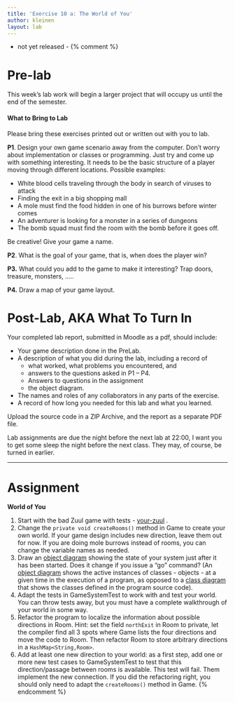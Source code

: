 ```yaml
---
title: 'Exercise 10 a: The World of You'
author: kleinen
layout: lab
---
```

- not yet released -
{% comment %}
# Pre-lab

This week&#8217;s lab work will begin a larger project that will occupy us until the end of the semester.

#### What to Bring to Lab

Please bring these exercises printed out or written out with you to lab.

**P1**. Design your own game scenario away from the computer. Don&#8217;t worry about implementation or classes or programming. Just try and come up with something interesting. It needs to be the basic structure of a player moving through different locations. Possible examples:

*   White blood cells traveling through the body in search of viruses to attack
*   Finding the exit in a big shopping mall
*   A mole must find the food hidden in one of his burrows before winter comes
*   An adventurer is looking for a monster in a series of dungeons
*   The bomb squad must find the room with the bomb before it goes off.

Be creative! Give your game a name.

**P2**. What is the goal of your game, that is, when does the player win?

**P3.** What could you add to the game to make it interesting? Trap doors, treasure, monsters, &#8230;..

**P4.** Draw a map of your game layout.

# Post-Lab, AKA  What To Turn In

Your completed lab report, submitted in Moodle as a pdf,
should include:

*   Your game description done in the PreLab.
*   A description of what you did during the lab, including a record of
    * what worked, what problems you encountered, and
    * answers to the questions asked in P1 &#8211; P4.
    * Answers to questions in the assignment
    * the object diagram.
*   The names and roles of any collaborators in any parts of the exercise.
*   A record of how long you needed for this lab and what you learned.

Upload the source code in a ZIP Archive, and the report as a separate PDF file.

Lab assignments are due the night before the next lab at 22:00, I want you to get some sleep the night before the next class. They may, of course, be turned
in earlier.

* * *

# Assignment

**World of You**

1.  Start with the bad Zuul game with tests - [your-zuul](https://github.com/htw-imi-info1/exercise10) .
2.  Change the `private void createRooms()` method in Game to create your own world. If your game design includes new direction, leave them out for now. If you are doing mole burrows instead of rooms, you can change the variable names as needed.
3.  Draw an [object diagram](http://www.agilemodeling.com/artifacts/objectDiagram.htm) showing the state of your system just after it has been started. Does it change if you issue a &#8220;go&#8221; command? (An [object diagram](http://www.agilemodeling.com/artifacts/objectDiagram.htm) shows the active instances of classes - objects - at a given time in the execution of a program, as opposed to a [class diagram](http://agilemodeling.com/artifacts/classDiagram.htm) that shows the classes defined in the program source code).
4.  Adapt the tests in GameSystemTest to work with and test your world. You can
throw tests away, but you must have a complete walkthrough of your world in some way.
5.  Refactor the program to localize the information about possible directions in Room. Hint: set the field `northExit` in Room to private, let the compiler find all 3 spots where Game lists the four directions and move the code to Room. Then refactor Room to store arbitrary directions in a `HashMap<String,Room>`.
6. Add at least one new direction to your world: as a first step, add one or more new test cases to GameSystemTest to test that this direction/passage between rooms is available. This test will fail.
Them implement the new connection. If you did the refactoring right, you should only need to adapt the
`createRooms()` method in Game.
{% endcomment %}

